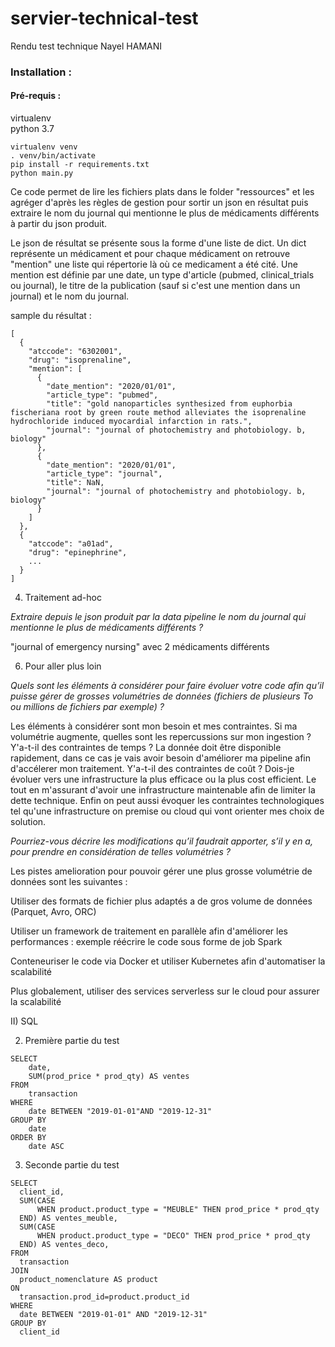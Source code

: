 # servier-technical-test
Rendu test technique Nayel HAMANI

<h3>Installation :</h3>
<h4>Pré-requis :</h4>
virtualenv <br>
python 3.7

```
virtualenv venv
. venv/bin/activate
pip install -r requirements.txt
python main.py
```
Ce code permet de lire les fichiers plats dans le folder "ressources" et les agréger d'après les règles de gestion pour sortir un json en résultat puis extraire le nom du journal qui mentionne le plus de médicaments différents à partir du json produit.

Le json de résultat se présente sous la forme d'une liste de dict. Un dict représente un médicament et pour chaque médicament on retrouve "mention" une liste qui répertorie là où ce medicament a été cité. 
Une mention est définie par une date, un type d'article (pubmed, clinical_trials ou journal), le titre de la publication (sauf si c'est une mention dans un journal) et le nom du journal.

sample du résultat :
```
[
  {
    "atccode": "6302001",
    "drug": "isoprenaline",
    "mention": [
      {
        "date_mention": "2020/01/01",
        "article_type": "pubmed",
        "title": "gold nanoparticles synthesized from euphorbia fischeriana root by green route method alleviates the isoprenaline hydrochloride induced myocardial infarction in rats.",
        "journal": "journal of photochemistry and photobiology. b, biology"
      },
      {
        "date_mention": "2020/01/01",
        "article_type": "journal",
        "title": NaN,
        "journal": "journal of photochemistry and photobiology. b, biology"
      }
    ]
  },
  {
    "atccode": "a01ad",
    "drug": "epinephrine",
    ...
  }
]
```
4. Traitement ad-hoc 

_Extraire depuis le json produit par la data pipeline le nom du journal qui mentionne le plus de médicaments différents ?_

"journal of emergency nursing" avec 2 médicaments différents

6. Pour aller plus loin

_Quels sont les éléments à considérer pour faire évoluer votre code afin qu’il puisse gérer de grosses volumétries de données (fichiers de plusieurs To ou millions de fichiers par exemple) ?_

Les éléments à considérer sont mon besoin et mes contraintes. Si ma volumétrie augmente, quelles sont les repercussions sur mon ingestion ?
Y'a-t-il des contraintes de temps ? La donnée doit être disponible rapidement, dans ce cas je vais avoir besoin d'améliorer ma pipeline afin d'accélerer mon traitement.
Y'a-t-il des contraintes de coût ? Dois-je évoluer vers une infrastructure la plus efficace ou la plus cost efficient.
Le tout en m'assurant d'avoir une infrastructure maintenable afin de limiter la dette technique.
Enfin on peut aussi évoquer les contraintes technologiques tel qu'une infrastructure on premise ou cloud qui vont orienter mes choix de solution.

_Pourriez-vous décrire les modifications qu’il faudrait apporter, s’il y en a, pour prendre en considération de telles volumétries ?_

Les pistes amelioration pour pouvoir gérer une plus grosse volumétrie de données sont les suivantes :

Utiliser des formats de fichier plus adaptés a de gros volume de données (Parquet, Avro, ORC)

Utiliser un framework de traitement en parallèle afin d'améliorer les performances : exemple réécrire le code sous forme de job Spark

Conteneuriser le code via Docker et utiliser Kubernetes afin d'automatiser la scalabilité

Plus globalement, utiliser des services serverless sur le cloud pour assurer la scalabilité

II) SQL

2. Première partie du test
```
SELECT
    date,
    SUM(prod_price * prod_qty) AS ventes
FROM
    transaction
WHERE
    date BETWEEN "2019-01-01"AND "2019-12-31"
GROUP BY
    date
ORDER BY
    date ASC
```

3. Seconde partie du test
```
SELECT
  client_id,
  SUM(CASE
      WHEN product.product_type = "MEUBLE" THEN prod_price * prod_qty
  END) AS ventes_meuble,
  SUM(CASE
      WHEN product.product_type = "DECO" THEN prod_price * prod_qty
  END) AS ventes_deco,
FROM
  transaction
JOIN
  product_nomenclature AS product
ON
  transaction.prod_id=product.product_id
WHERE
  date BETWEEN "2019-01-01" AND "2019-12-31"
GROUP BY
  client_id
```
